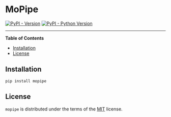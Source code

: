 # MoPipe

[![PyPI - Version](https://img.shields.io/pypi/v/mopipe.svg)](https://pypi.org/project/mopipe)
[![PyPI - Python Version](https://img.shields.io/pypi/pyversions/mopipe.svg)](https://pypi.org/project/mopipe)

-----

**Table of Contents**

- [Installation](#installation)
- [License](#license)

## Installation

```console
pip install mopipe
```

## License

`mopipe` is distributed under the terms of the [MIT](https://spdx.org/licenses/MIT.html) license.
